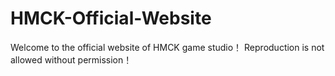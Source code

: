# HMCK-Official-Website
Welcome to the official website of HMCK game studio！
Reproduction is not allowed without permission！
